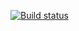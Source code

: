 [![Build status](https://ci.appveyor.com/api/projects/status/c3oeb241khupgx19?svg=true)](https://ci.appveyor.com/project/Zipozz/api-ci)
